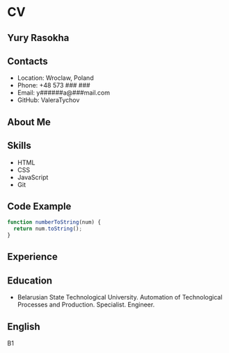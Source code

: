 # CV

## Yury Rasokha

## Contacts

- Location: Wroclaw, Poland
- Phone: +48 573 ### ###
- Email: y######a@###mail.com
- GitHub: ValeraTychov

## About Me

## Skills

- HTML
- CSS
- JavaScript
- Git

## Code Example

``` javascript
function numberToString(num) {
  return num.toString();
}
```

## Experience

## Education

- Belarusian State Technological University. Automation of Technological Processes and Production. Specialist. Engineer.

## English

B1